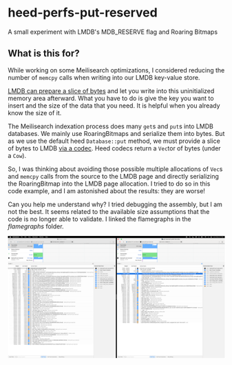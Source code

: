 # heed-perfs-put-reserved
A small experiment with LMDB's MDB_RESERVE flag and Roaring Bitmaps

## What is this for?

While working on some Meilisearch optimizations, I considered reducing the number of `memcpy` calls when writing into our LMDB key-value store.

[LMDB can prepare a slice of bytes][1] and let you write into this uninitialized memory area afterward. What you have to do is give the key you want to insert and the size of the data that you need. It is helpful when you already know the size of it.

The Meilisearch indexation process does many `get`s and `put`s into LMDB databases. We mainly use RoaringBitmaps and serialize them into bytes. But as we use the default heed `Database::put` method, we must provide a slice of bytes to LMDB [via a codec][2]. Heed codecs return a `Vec`tor of bytes (under a `Cow`).

So, I was thinking about avoiding those possible multiple allocations of `Vec`s and `memcpy` calls from the source to the LMDB page and directly serializing the RoaringBitmap into the LMDB page allocation. I tried to do so in this code example, and I am astonished about the results: they are worse!

Can you help me understand why? I tried debugging the assembly, but I am not the best. It seems related to the available size assumptions that the code is no longer able to validate. I linked the flamegraphs in the _flamegraphs_ folder.

![Profile screenshot of the codec vs the put-reserved-uninit-into-slice versions](assets/profiler-screenshot.png)

[1]: https://github.com/LMDB/lmdb/blob/c07884d1142f15bd3049bc9c2b62f1ef84992725/libraries/liblmdb/lmdb.h#L1359-L1366
[2]: https://github.com/Kerollmops/heed-perfs-put-reserved/blob/0fb495e60ed53d5dfd6fb8198eb6a562445a5ff9/src/roaring_bitmap_codec.rs
